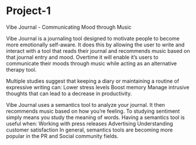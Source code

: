# Project-1

Vibe Journal - Communicating Mood through Music

Vibe Journal is a journaling tool designed to motivate people to become more emotionally self-aware. It does this by allowing the user to write and interact with a tool that reads their journal and recommends music based on that journal entry and mood.  Overtime it will enable it’s users to communicate their moods through music while acting as an alternative therapy tool.

Multiple studies suggest that keeping a diary or maintaining a routine of expressive writing can: 
Lower stress levels 
Boost memory
Manage intrusive thoughts that can lead to a decrease in productivity. 

Vibe Journal uses a semantics tool to analyze your journal. It then recommends music based on how you’re feeling. To studying sentiment simply means you study the meaning of words.
Having a semantics tool is useful when:
 Working with press releases
  Advertising 
  Understanding customer satisfaction
In general, semantics tools are becoming more popular in the PR and Social community fields.

